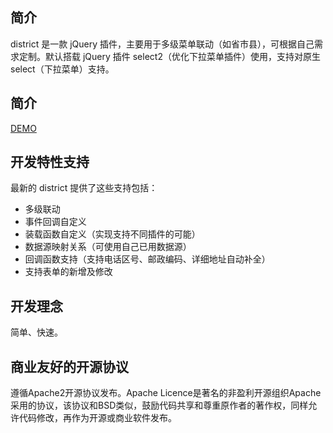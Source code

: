 ## 简介

district 是一款 jQuery 插件，主要用于多级菜单联动（如省市县），可根据自己需求定制。默认搭载 jQuery 插件 select2（优化下拉菜单插件）使用，支持对原生 select（下拉菜单）支持。

## 简介
[DEMO](https://jundayw.github.io/district/district.html)

## 开发特性支持

最新的 district 提供了这些支持包括：

*  多级联动
*  事件回调自定义
*  装载函数自定义（实现支持不同插件的可能）
*  数据源映射关系（可使用自己已用数据源）
*  回调函数支持（支持电话区号、邮政编码、详细地址自动补全）
*  支持表单的新增及修改

## 开发理念

简单、快速。

## 商业友好的开源协议

遵循Apache2开源协议发布。Apache Licence是著名的非盈利开源组织Apache采用的协议，该协议和BSD类似，鼓励代码共享和尊重原作者的著作权，同样允许代码修改，再作为开源或商业软件发布。
